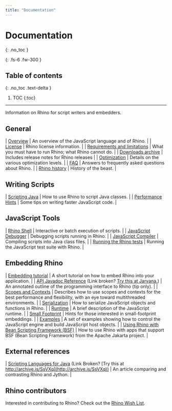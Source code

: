 ```yaml
---
title: "Documentation"
---
```

# Documentation
{: .no_toc }

{: .fs-6 .fw-300 }

## Table of contents
{: .no_toc .text-delta }

1. TOC
{:toc}

---
Information on Rhino for script writers and embedders.

## General

|  [Overview](overview)  |  An overview of the JavaScript language and of Rhino.  |
|  [License](license/)  |  Rhino license information.  |
|  [Requirements and limitations](requirements_and_limitations.html)  |  What you must have to run Rhino; what Rhino cannot do.  |
|  [Downloads archive](docs/downloads_archive)  |  Includes release notes for Rhino releases  |
|  [Optimization](docs/optimization)  |  Details on the various optimization levels.  |
|  [FAQ](docs/faq)  |  Answers to frequently asked questions about Rhino.  |
|  [Rhino history](docs/history)  |  History of the beast.  |

## Writing Scripts

|  [Scripting Java](/tutorials/scripting_java)  |  How to use Rhino to script Java classes.  |
|  [Performance Hints](/docs/performance)  |  Some tips on writing faster JavaScript code.  |

## JavaScript Tools

|  [Rhino Shell](/tools/shell)  |  Interactive or batch execution of scripts.  |
|  [JavaScript Debugger](/tools/debugger)  |  Debugging scripts running in Rhino.  |
|  [JavaScript Compiler](/tools/javascript_compiler)  |  Compiling scripts into Java class files.  |
|  [Running the Rhino tests](/docs/running_the_rhino_tests)  |  Running the JavaScript test suite with Rhino.  |

## Embedding Rhino

|  [Embedding tutorial](/tutorials/embedding_tutorial)  |  A short tutorial on how to embed Rhino into your application.  |
|  [API Javadoc Reference](/javadocs/index.html) (Link broken?  [Try this at Jarvana.](http://www.jarvana.com/jarvana/view/org/mozilla/rhino/1.7R3/rhino-1.7R3-javadoc.jar!/index.html))  |  An annotated outline of the programming interface to Rhino (tip only).  |
|  [Scopes and Contexts](/docs/scopes_and_contexts)  |  Describes how to use scopes and contexts for the best performance and flexibility, with an eye toward multithreaded environments.  |
|  [Serialization](/docs/serialization)  |  How to serialize JavaScript objects and functions in Rhino.  |
|  [Runtime](/docs/runtime)  |  A brief description of the JavaScript runtime.  |
|  [Small Footprint](/docs/footprint)  |  Hints for those interested in small-footprint embeddings.  |
|  [Examples](/docs/examples)  |  A set of examples showing how to control the JavaScript engine and build JavaScript host objects.  |
|  [Using Rhino with Bean Scripting Framework (BSF)](/docs/bsf)  |  How to use Rhino with apps that support BSF (Bean Scripting Framework) from the Apache Jakarta project.  |

## External references

|  [Scripting Languages for Java](http://www.ociweb.com/jnb/archive/jnbMar2001.html) (Link Broken? [Try this at http://archive.is/SsVXq](http://archive.is/SsVXq))  |  An article comparing and contrasting Rhino and Jython.  |

## Rhino contributors

Interested in contributing to Rhino? Check out the [Rhino Wish List](/docs/rhino_wish_list).